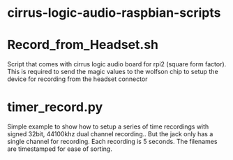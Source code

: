 # cirrus-logic-audio-raspbian-scripts

# Record_from_Headset.sh
Script that comes with cirrus logic audio board for rpi2 (square form factor). This is required to send the magic values to the wolfson chip to setup the device for recording from the headset connector

# timer_record.py 
Simple example to show how to setup a series of time recordings with signed 32bit, 44100khz dual channel recording.. But the jack only has a single channel for recording. Each recording is 5 seconds. The filenames are timestamped for ease of sorting. 

